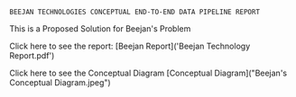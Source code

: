`BEEJAN TECHNOLOGIES CONCEPTUAL END-TO-END DATA PIPELINE REPORT`

This is a Proposed Solution for Beejan's Problem

Click here to see the report: [Beejan Report]('Beejan Technology Report.pdf')

Click here to see the Conceptual Diagram [Conceptual Diagram]("Beejan's Conceptual Diagram.jpeg")